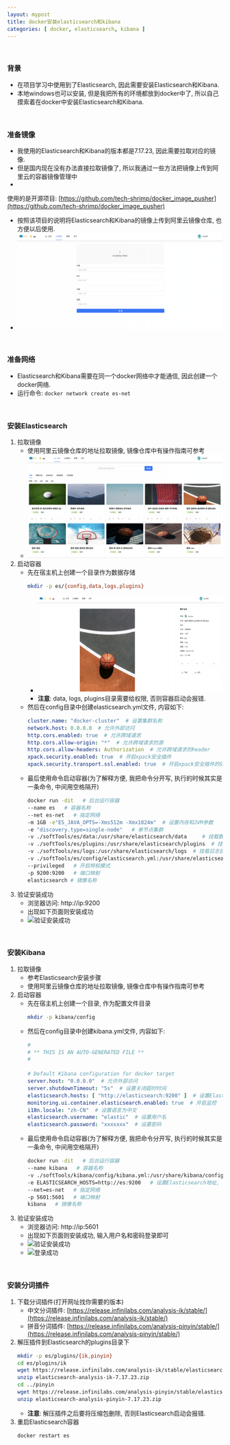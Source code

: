 ```yaml
---
layout: mypost
title: docker安装elasticsearch和kibana
categories: [ docker, elasticsearch, kibana ]
---
```


<br>

### 背景

- 在项目学习中使用到了Elasticsearch, 因此需要安装Elasticsearch和Kibana.
- 本地windows也可以安装, 但是我把所有的环境都放到docker中了, 所以自己摸索着在docker中安装Elasticsearch和Kibana.

<br>

### 准备镜像

- 我使用的Elasticsearch和Kibana的版本都是7.17.23, 因此需要拉取对应的镜像.
- 但是国内现在没有办法直接拉取镜像了, 所以我通过一些方法把镜像上传到阿里云的容器镜像管理中
-

使用的是开源项目: [https://github.com/tech-shrimp/docker_image_pusher](https://github.com/tech-shrimp/docker_image_pusher)

- 按照该项目的说明将Elasticsearch和Kibana的镜像上传到阿里云镜像仓库, 也方便以后使用.
- ![阿里云镜像仓库](img.png)

<br>

### 准备网络

- Elasticsearch和Kibana需要在同一个docker网络中才能通信, 因此创建一个docker网络.
- 运行命令: `docker network create es-net`

<br>

### 安装Elasticsearch

1. 拉取镜像
    - 使用阿里云镜像仓库的地址拉取镜像, 镜像仓库中有操作指南可参考
    - ![拉取镜像操作指南](img_1.png)
2. 启动容器
    - 先在宿主机上创建一个目录作为数据存储
       ```bash
       mkdir -p es/{config,data,logs,plugins}
       ```
        - ![创建数据目录](img_2.png)
        - **注意**: data, logs, plugins目录需要给权限, 否则容器启动会报错.
    - 然后在config目录中创建elasticsearch.yml文件, 内容如下:
       ```yml
       cluster.name: "docker-cluster"  # 设置集群名称
       network.host: 0.0.0.0  # 允许外部访问
       http.cors.enabled: true  # 允许跨域请求
       http.cors.allow-origin: "*"  # 允许跨域请求的源
       http.cors.allow-headers: Authorization  # 允许跨域请求的header
       xpack.security.enabled: true  # 开启xpack安全插件
       xpack.security.transport.ssl.enabled: true  # 开启xpack安全插件的SSL
       ```
    - 最后使用命令启动容器(为了解释方便, 我把命令分开写, 执行的时候其实是一条命令, 中间用空格隔开)
       ```bash
       docker run -dit   # 后台运行容器
       --name es   # 容器名称
       --net es-net   # 指定网络
       -m 1GB -e"ES_JAVA_OPTS=-Xms512m -Xmx1024m"  # 设置内存和JVM参数 
       -e "discovery.type=single-node"   # 单节点集群
       -v ./softTools/es/data:/usr/share/elasticsearch/data     # 挂载数据目录
       -v ./softTools/es/plugins:/usr/share/elasticsearch/plugins  # 挂载插件目录
       -v ./softTools/es/logs:/usr/share/elasticsearch/logs  # 挂载日志目录
       -v ./softTools/es/config/elasticsearch.yml:/usr/share/elasticsearch/config/elasticsearch.yml     # 挂载配置文件
       --privileged   # 开启特权模式
       -p 9200:9200   # 端口映射
       elasticsearch # 镜像名称
       ```
3. 验证安装成功
    - 浏览器访问: http://ip:9200
    - 出现如下页面则安装成功
    - ![验证安装成功](img_3.png)

<br>

### 安装Kibana

1. 拉取镜像
    - 参考Elasticsearch安装步骤
    - 使用阿里云镜像仓库的地址拉取镜像, 镜像仓库中有操作指南可参考
2. 启动容器
    - 先在宿主机上创建一个目录, 作为配置文件目录
       ```bash
       mkdir -p kibana/config
       ```
    - 然后在config目录中创建kibana.yml文件, 内容如下:
       ```yml
       #
       # ** THIS IS AN AUTO-GENERATED FILE **
       #
 
       # Default Kibana configuration for docker target
       server.host: "0.0.0.0"  # 允许外部访问
       server.shutdownTimeout: "5s"  # 设置关闭超时时间
       elasticsearch.hosts: [ "http://elasticsearch:9200" ]  # 设置Elasticsearch地址
       monitoring.ui.container.elasticsearch.enabled: true  # 开启监控
       i18n.locale: "zh-CN"  # 设置语言为中文
       elasticsearch.username: "elastic"  # 设置用户名
       elasticsearch.password: "xxxxxxx"  # 设置密码
       ```
    - 最后使用命令启动容器(为了解释方便, 我把命令分开写, 执行的时候其实是一条命令, 中间用空格隔开)
       ```bash
       docker run -dit   # 后台运行容器
       --name kibana   # 容器名称
       -v ./softTools/kibana/config/kibana.yml:/usr/share/kibana/config/kibana.yml   # 挂载配置文件
       -e ELASTICSEARCH_HOSTS=http://es:9200   # 设置Elasticsearch地址, 注意容器名称, 我的Elasticsearch容器名称为es
       --net=es-net   # 指定网络
       -p 5601:5601   # 端口映射
       kibana   # 镜像名称
       ```
3. 验证安装成功
    - 浏览器访问: http://ip:5601
    - 出现如下页面则安装成功, 输入用户名和密码登录即可
    - ![验证安装成功](img_4.png)
    - ![登录成功](img_5.png)

<br>

### 安装分词插件

1. 下载分词插件(打开网址找你需要的版本)
    - 中文分词插件: [https://release.infinilabs.com/analysis-ik/stable/](https://release.infinilabs.com/analysis-ik/stable/)
    - 拼音分词插件: [https://release.infinilabs.com/analysis-pinyin/stable/](https://release.infinilabs.com/analysis-pinyin/stable/)
2. 解压插件到Elasticsearch的plugins目录下
    ```bash
    mkdir -p es/plugins/{ik,pinyin}
    cd es/plugins/ik
    wget https://release.infinilabs.com/analysis-ik/stable/elasticsearch-analysis-ik-7.17.23.zip
    unzip elasticsearch-analysis-ik-7.17.23.zip
    cd ../pinyin
    wget https://release.infinilabs.com/analysis-pinyin/stable/elasticsearch-analysis-pinyin-7.17.23.zip
    unzip elasticsearch-analysis-pinyin-7.17.23.zip
    ```
    - **注意**: 解压插件之后要将压缩包删除, 否则Elasticsearch启动会报错.
3. 重启Elasticsearch容器
    ```bash
    docker restart es
    ```

